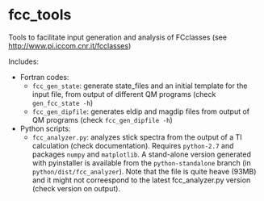 # fcc_tools
Tools to facilitate input generation and analysis of FCclasses (see http://www.pi.iccom.cnr.it/fcclasses)

Includes:
* Fortran codes:
  - `fcc_gen_state`: generate state_files and an initial template for the input file, from output of different QM programs (check `gen_fcc_state -h`)
  - `fcc_gen_dipfile`: generates eldip and magdip files from output of QM programs (check `fcc_gen_dipfile -h`)
* Python scripts:
  - `fcc_analyzer.py`: analyzes stick spectra from the output of a TI calculation (check documentation). Requires `python-2.7` and packages `numpy` and `matplotlib`. A stand-alone version generated with pyinstaller is available from the `python-standalone` branch (in `python/dist/fcc_analyzer`). Note that the file is quite heave (93MB) and it might not correespond to the latest fcc_analyzer.py version (check version on output).
